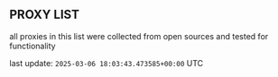 ## PROXY LIST

all proxies in this list were collected from open sources and tested for functionality

last update: `2025-03-06 18:03:43.473585+00:00` UTC